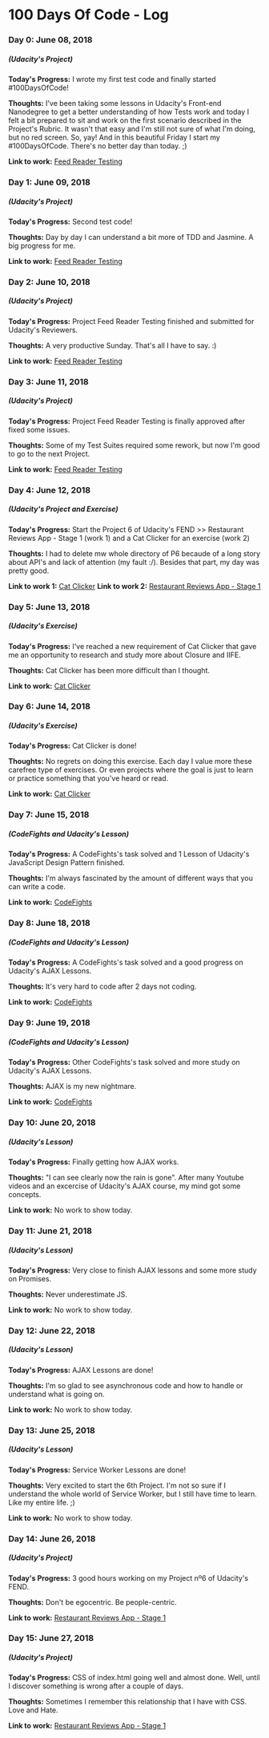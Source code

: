 # 100 Days Of Code - Log

### Day 0: June 08, 2018
##### (Udacity's Project)

**Today's Progress:** I wrote my first test code and finally started #100DaysOfCode! 

**Thoughts:** I've been taking some lessons in Udacity's Front-end Nanodegree to get a better understanding of how Tests work and today I felt a bit prepared to sit and work on the first scenario described in the Project's Rubric. It wasn't that easy and I'm still not sure of what I'm doing, but no red screen. So, yay! And in this beautiful Friday I start my #100DaysOfCode. There's no better day than today. ;)

**Link to work:** [Feed Reader Testing](https://github.com/stearruda/feed-reader-testing)

### Day 1: June 09, 2018
##### (Udacity's Project)

**Today's Progress:** Second test code!

**Thoughts:** Day by day I can understand a bit more of TDD and Jasmine. A big progress for me. 

**Link to work:** [Feed Reader Testing](https://github.com/stearruda/feed-reader-testing)

### Day 2: June 10, 2018
##### (Udacity's Project)

**Today's Progress:** Project Feed Reader Testing finished and submitted for Udacity's Reviewers.

**Thoughts:** A very productive Sunday. That's all I have to say. :) 

**Link to work:** [Feed Reader Testing](https://github.com/stearruda/feed-reader-testing)

### Day 3: June 11, 2018
##### (Udacity's Project)

**Today's Progress:** Project Feed Reader Testing is finally approved after fixed some issues.

**Thoughts:** Some of my Test Suites required some rework, but now I'm good to go to the next Project.

**Link to work:** [Feed Reader Testing](https://github.com/stearruda/feed-reader-testing)

### Day 4: June 12, 2018
##### (Udacity's Project and Exercise)

**Today's Progress:** Start the Project 6 of Udacity's FEND >> Restaurant Reviews App - Stage 1 (work 1) and a Cat Clicker for an exercise (work 2)

**Thoughts:** I had to delete mw whole directory of P6 becaude of a long story about API's and lack of attention (my fault :/). Besides that part, my day was pretty good.

**Link to work 1:** [Cat Clicker](https://github.com/stearruda/cat-clicker)
**Link to work 2:** [Restaurant Reviews App - Stage 1](https://github.com/stearruda/restaurant-reviews-app-stage-1)

### Day 5: June 13, 2018
##### (Udacity's Exercise)

**Today's Progress:** I've reached a new requirement of Cat Clicker that gave me an opportunity to research and study more about Closure and IIFE.

**Thoughts:** Cat Clicker has been more difficult than I thought. 

**Link to work:** [Cat Clicker](https://github.com/stearruda/cat-clicker)

### Day 6: June 14, 2018
##### (Udacity's Exercise)

**Today's Progress:** Cat Clicker is done!

**Thoughts:** No regrets on doing this exercise. Each day I value more these carefree type of exercises. Or even projects where the goal is just to learn or practice something that you've heard or read.

**Link to work:** [Cat Clicker](https://github.com/stearruda/cat-clicker)

### Day 7: June 15, 2018
##### (CodeFights and Udacity's Lesson)

**Today's Progress:** A CodeFights's task solved and 1 Lesson of Udacity's JavaScript Design Pattern finished.

**Thoughts:** I'm always fascinated by the amount of different ways that you can write a code.

**Link to work:** [CodeFights](https://codefights.com/profile/stearruda)

### Day 8: June 18, 2018
##### (CodeFights and Udacity's Lesson)

**Today's Progress:** A CodeFights's task solved and a good progress on Udacity's AJAX Lessons.

**Thoughts:** It's very hard to code after 2 days not coding. 

**Link to work:** [CodeFights](https://codefights.com/profile/stearruda)

### Day 9: June 19, 2018
##### (CodeFights and Udacity's Lesson)

**Today's Progress:** Other CodeFights's task solved and more study on Udacity's AJAX Lessons.

**Thoughts:** AJAX is my new nightmare. 

**Link to work:** [CodeFights](https://codefights.com/profile/stearruda)

### Day 10: June 20, 2018
##### (Udacity's Lesson)

**Today's Progress:** Finally getting how AJAX works.

**Thoughts:** "I can see clearly now the rain is gone". After many Youtube videos and an excercise of Udacity's AJAX course, my mind got some concepts.

**Link to work:** No work to show today.

### Day 11: June 21, 2018
##### (Udacity's Lesson)

**Today's Progress:** Very close to finish AJAX lessons and some more study on Promises.

**Thoughts:** Never underestimate JS.

**Link to work:** No work to show today.

### Day 12: June 22, 2018
##### (Udacity's Lesson)

**Today's Progress:** AJAX Lessons are done!

**Thoughts:** I'm so glad to see asynchronous code and how to handle or understand what is going on. 

**Link to work:** No work to show today.

### Day 13: June 25, 2018
##### (Udacity's Lesson)

**Today's Progress:** Service Worker Lessons are done!

**Thoughts:** Very excited to start the 6th Project. I'm not so sure if I understand the whole world of Service Worker, but I still have time to learn. Like my entire life. ;) 

**Link to work:** No work to show today.

### Day 14: June 26, 2018
##### (Udacity's Project)

**Today's Progress:** 3 good hours working on my Project nº6 of Udacity's FEND.

**Thoughts:** Don't be egocentric. Be people-centric.

**Link to work:** [Restaurant Reviews App - Stage 1](https://github.com/stearruda/restaurant-reviews-app-stage-1)

### Day 15: June 27, 2018
##### (Udacity's Project)

**Today's Progress:** CSS of index.html going well and almost done. Well, until I discover something is wrong after a couple of days. 

**Thoughts:** Sometimes I remember this relationship that I have with CSS. Love and Hate.

**Link to work:** [Restaurant Reviews App - Stage 1](https://github.com/stearruda/restaurant-reviews-app-stage-1)